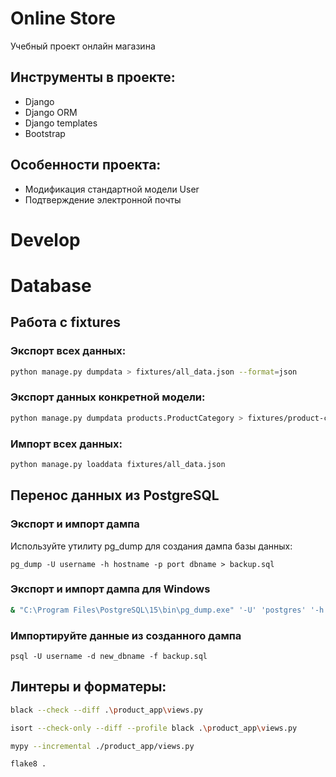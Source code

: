 # Online Store
Учебный проект онлайн магазина

## Инструменты в проекте:
- Django
- Django ORM
- Django templates
- Bootstrap 


## Особенности проекта:
- Модификация стандартной модели User
- Подтверждение электронной почты


# Develop

# Database
## Работа с fixtures
### Экспорт всех данных:
```bash
python manage.py dumpdata > fixtures/all_data.json --format=json 
```

### Экспорт данных конкретной модели:

```bash
python manage.py dumpdata products.ProductCategory > fixtures/product-category-fixtures.json --format=json 
```

### Импорт всех данных:

```bash
python manage.py loaddata fixtures/all_data.json
```

## Перенос данных из PostgreSQL
### Экспорт и импорт дампа
Используйте утилиту pg_dump для создания дампа базы данных:
```
pg_dump -U username -h hostname -p port dbname > backup.sql
```

### Экспорт и импорт дампа для **Windows**
```bash
& "C:\Program Files\PostgreSQL\15\bin\pg_dump.exe" '-U' 'postgres' '-h' 'localhost' '-p' '5432' 'store' > backup.sql
```

### Импортируйте данные из созданного дампа
```
psql -U username -d new_dbname -f backup.sql
```



## Линтеры и форматеры:
```bash
black --check --diff .\product_app\views.py
```

```bash
isort --check-only --diff --profile black .\product_app\views.py
```

```bash
mypy --incremental ./product_app/views.py 
```

```bash
flake8 . 
```